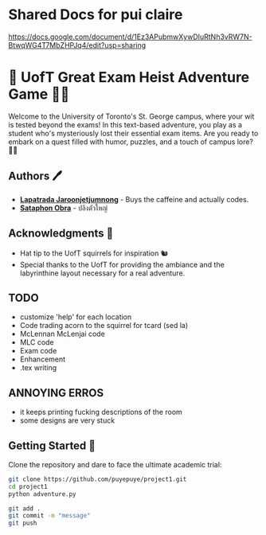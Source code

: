 # Shared Docs for pui claire
https://docs.google.com/document/d/1Ez3APubmwXywDIuRtNh3vRW7N-BtwqWG4T7MbZHPJq4/edit?usp=sharing
# 🏫 UofT Great Exam Heist Adventure Game 🕵️‍♂️

Welcome to the University of Toronto's St. George campus, where your wit is tested beyond the exams! In this text-based adventure, you play as a student who's mysteriously lost their essential exam items. Are you ready to embark on a quest filled with humor, puzzles, and a touch of campus lore? 📜✨

## Authors 🖊️

- **[Lapatrada Jaroonjetjumnong](https://github.com/help)**  - Buys the caffeine and actually codes.
- **[Sataphon Obra](https://github.com/puyepuye)** - ปลิงตัวใหญ่

## Acknowledgments 🙌

- Hat tip to the UofT squirrels for inspiration 🐿️
- Special thanks to the UofT for providing the ambiance and the labyrinthine layout necessary for a real adventure.

## TODO
- customize 'help' for each location
- Code trading acorn to the squirrel for tcard (sed la)
- McLennan McLenjai code
- MLC code
- Exam code
- Enhancement
- .tex writing

## ANNOYING ERROS
- it keeps printing fucking descriptions of the room
- some designs are very stuck
## Getting Started 🚀

Clone the repository and dare to face the ultimate academic trial:

```bash
git clone https://github.com/puyepuye/project1.git
cd project1
python adventure.py

git add .
git commit -m "message"
git push
